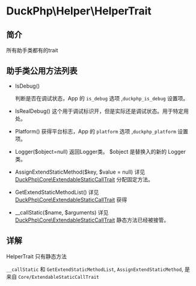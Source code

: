 # DuckPhp\Helper\HelperTrait

## 简介
所有助手类都有的trait

## 助手类公用方法列表
- IsDebug() 

    判断是否在调试状态，App 的  `is_debug` 选项 ,`duckphp_is_debug` 设置项。
    
- IsRealDebug()
    这个用于调试标识开，但是实际还是调试状态。用于特定用处。
    
- Platform()
    获得平台标志，App 的  `platform` 选项 ,`duckphp_platform` 设置项。
    
- Logger($object=null)
    返回Logger类。
    $object 是替换入的新的 Logger 类。


- AssignExtendStaticMethod($key, $value = null)   详见 [DuckPhp\Core\ExtendableStaticCallTrait](Core-ExtendableStaticCallTrait.md)
    分配固定方法。

- GetExtendStaticMethodList() 详见 [DuckPhp\Core\ExtendableStaticCallTrait](Core-ExtendableStaticCallTrait.md)
    获得
- \_\_callStatic($name, $arguments) 详见 [DuckPhp\Core\ExtendableStaticCallTrait](Core-ExtendableStaticCallTrait.md)
    静态方法已经被接管。

## 详解

HelperTrait 只有静态方法

`__callStatic` 和 `GetExtendStaticMethodList`, `AssignExtendStaticMethod`, 是 来自 `Core/ExtendableStaticCallTrait`
